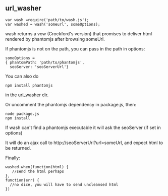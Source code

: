 url_washer
-----------------

    var wash =require('path/to/wash.js');
    var washed = wash('someurl', someOptions);

wash returns a vow (Crockford's version) that promises to deliver html
rendered by phantomjs after browsing someUrl.

If phantomjs is not on the path, you can pass in the path in options:

    someOptions = 
    { phantomPath: 'path/to/phantomjs', 
	  seoServer: 'seoServerUrl'}

You can also do

    npm install phantomjs 
	
in the url_washer dir.

Or uncomment the phantomjs dependency in package.js, then:

    node package.js
	npm install
	
If wash can't find a phantomjs executable it will ask the seoServer
(if set in options)

It will do an ajax call to http://seoServerUrl?url=someUrl, and expect
html to be returned.

Finally:

    washed.when(function(html) { 
	   //send the html perhaps
	},
	function(err) {
	  //no dice, you will have to send uncleansed html
    })




